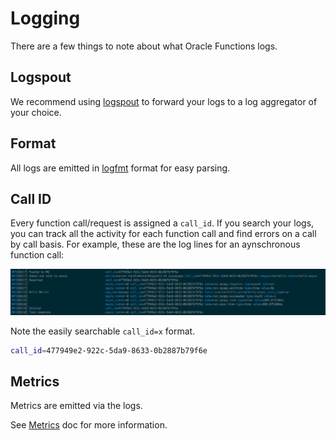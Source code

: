 # Logging

There are a few things to note about what Oracle Functions logs.

## Logspout

We recommend using [logspout](https://github.com/gliderlabs/logspout) to forward your logs to a log aggregator of your choice.

## Format

All logs are emitted in [logfmt](https://godoc.org/github.com/kr/logfmt) format for easy parsing.

## Call ID

Every function call/request is assigned a `call_id`. If you search your logs, you can track all the activity
for each function call and find errors on a call by call basis. For example, these are the log lines for an aynschronous
function call:

![async logs](/docs/assets/async-log-full.png)

Note the easily searchable `call_id=x` format.

```sh
call_id=477949e2-922c-5da9-8633-0b2887b79f6e
```

## Metrics

Metrics are emitted via the logs.

See [Metrics](metrics.md) doc for more information.

